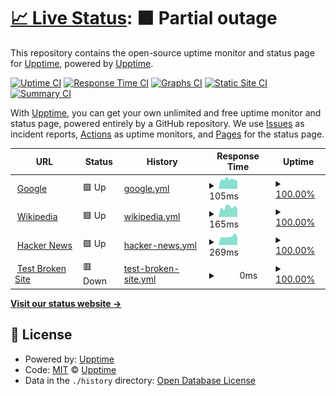 # [📈 Live Status](https:///red7community-status): <!--live status--> **🟧 Partial outage**

This repository contains the open-source uptime monitor and status page for [Upptime](https://upptime.js.org), powered by [Upptime](https://github.com/upptime/upptime).

[![Uptime CI](https://github.com/RED7Studios/red7community-status/workflows/Uptime%20CI/badge.svg)](https://github.com/RED7Studios/red7community-status/actions?query=workflow%3A%22Uptime+CI%22)
[![Response Time CI](https://github.com/RED7Studios/red7community-status/workflows/Response%20Time%20CI/badge.svg)](https://github.com/RED7Studios/red7community-status/actions?query=workflow%3A%22Response+Time+CI%22)
[![Graphs CI](https://github.com/RED7Studios/red7community-status/workflows/Graphs%20CI/badge.svg)](https://github.com/RED7Studios/red7community-status/actions?query=workflow%3A%22Graphs+CI%22)
[![Static Site CI](https://github.com/RED7Studios/red7community-status/workflows/Static%20Site%20CI/badge.svg)](https://github.com/RED7Studios/red7community-status/actions?query=workflow%3A%22Static+Site+CI%22)
[![Summary CI](https://github.com/RED7Studios/red7community-status/workflows/Summary%20CI/badge.svg)](https://github.com/RED7Studios/red7community-status/actions?query=workflow%3A%22Summary+CI%22)

With [Upptime](https://upptime.js.org), you can get your own unlimited and free uptime monitor and status page, powered entirely by a GitHub repository. We use [Issues](https://github.com/upptime/upptime/issues) as incident reports, [Actions](https://github.com/RED7Studios/red7community-status/actions) as uptime monitors, and [Pages](https:///red7community-status) for the status page.

<!--start: status pages-->
<!-- This summary is generated by Upptime (https://github.com/upptime/upptime) -->
<!-- Do not edit this manually, your changes will be overwritten -->
<!-- prettier-ignore -->
| URL | Status | History | Response Time | Uptime |
| --- | ------ | ------- | ------------- | ------ |
| <img alt="" src="https://favicons.githubusercontent.com/www.google.com" height="13"> [Google](https://www.google.com) | 🟩 Up | [google.yml](https://github.com/RED7Studios/red7community-status/commits/HEAD/history/google.yml) | <details><summary><img alt="Response time graph" src="./graphs/google/response-time-week.png" height="20"> 105ms</summary><br><a href="https:///red7community-status/history/google"><img alt="Response time 105" src="https://img.shields.io/endpoint?url=https%3A%2F%2Fraw.githubusercontent.com%2FRED7Studios%2Fred7community-status%2FHEAD%2Fapi%2Fgoogle%2Fresponse-time.json"></a><br><a href="https:///red7community-status/history/google"><img alt="24-hour response time 105" src="https://img.shields.io/endpoint?url=https%3A%2F%2Fraw.githubusercontent.com%2FRED7Studios%2Fred7community-status%2FHEAD%2Fapi%2Fgoogle%2Fresponse-time-day.json"></a><br><a href="https:///red7community-status/history/google"><img alt="7-day response time 105" src="https://img.shields.io/endpoint?url=https%3A%2F%2Fraw.githubusercontent.com%2FRED7Studios%2Fred7community-status%2FHEAD%2Fapi%2Fgoogle%2Fresponse-time-week.json"></a><br><a href="https:///red7community-status/history/google"><img alt="30-day response time 105" src="https://img.shields.io/endpoint?url=https%3A%2F%2Fraw.githubusercontent.com%2FRED7Studios%2Fred7community-status%2FHEAD%2Fapi%2Fgoogle%2Fresponse-time-month.json"></a><br><a href="https:///red7community-status/history/google"><img alt="1-year response time 105" src="https://img.shields.io/endpoint?url=https%3A%2F%2Fraw.githubusercontent.com%2FRED7Studios%2Fred7community-status%2FHEAD%2Fapi%2Fgoogle%2Fresponse-time-year.json"></a></details> | <details><summary><a href="https:///red7community-status/history/google">100.00%</a></summary><a href="https:///red7community-status/history/google"><img alt="All-time uptime 100.00%" src="https://img.shields.io/endpoint?url=https%3A%2F%2Fraw.githubusercontent.com%2FRED7Studios%2Fred7community-status%2FHEAD%2Fapi%2Fgoogle%2Fuptime.json"></a><br><a href="https:///red7community-status/history/google"><img alt="24-hour uptime 100.00%" src="https://img.shields.io/endpoint?url=https%3A%2F%2Fraw.githubusercontent.com%2FRED7Studios%2Fred7community-status%2FHEAD%2Fapi%2Fgoogle%2Fuptime-day.json"></a><br><a href="https:///red7community-status/history/google"><img alt="7-day uptime 100.00%" src="https://img.shields.io/endpoint?url=https%3A%2F%2Fraw.githubusercontent.com%2FRED7Studios%2Fred7community-status%2FHEAD%2Fapi%2Fgoogle%2Fuptime-week.json"></a><br><a href="https:///red7community-status/history/google"><img alt="30-day uptime 100.00%" src="https://img.shields.io/endpoint?url=https%3A%2F%2Fraw.githubusercontent.com%2FRED7Studios%2Fred7community-status%2FHEAD%2Fapi%2Fgoogle%2Fuptime-month.json"></a><br><a href="https:///red7community-status/history/google"><img alt="1-year uptime 100.00%" src="https://img.shields.io/endpoint?url=https%3A%2F%2Fraw.githubusercontent.com%2FRED7Studios%2Fred7community-status%2FHEAD%2Fapi%2Fgoogle%2Fuptime-year.json"></a></details>
| <img alt="" src="https://favicons.githubusercontent.com/en.wikipedia.org" height="13"> [Wikipedia](https://en.wikipedia.org) | 🟩 Up | [wikipedia.yml](https://github.com/RED7Studios/red7community-status/commits/HEAD/history/wikipedia.yml) | <details><summary><img alt="Response time graph" src="./graphs/wikipedia/response-time-week.png" height="20"> 165ms</summary><br><a href="https:///red7community-status/history/wikipedia"><img alt="Response time 165" src="https://img.shields.io/endpoint?url=https%3A%2F%2Fraw.githubusercontent.com%2FRED7Studios%2Fred7community-status%2FHEAD%2Fapi%2Fwikipedia%2Fresponse-time.json"></a><br><a href="https:///red7community-status/history/wikipedia"><img alt="24-hour response time 165" src="https://img.shields.io/endpoint?url=https%3A%2F%2Fraw.githubusercontent.com%2FRED7Studios%2Fred7community-status%2FHEAD%2Fapi%2Fwikipedia%2Fresponse-time-day.json"></a><br><a href="https:///red7community-status/history/wikipedia"><img alt="7-day response time 165" src="https://img.shields.io/endpoint?url=https%3A%2F%2Fraw.githubusercontent.com%2FRED7Studios%2Fred7community-status%2FHEAD%2Fapi%2Fwikipedia%2Fresponse-time-week.json"></a><br><a href="https:///red7community-status/history/wikipedia"><img alt="30-day response time 165" src="https://img.shields.io/endpoint?url=https%3A%2F%2Fraw.githubusercontent.com%2FRED7Studios%2Fred7community-status%2FHEAD%2Fapi%2Fwikipedia%2Fresponse-time-month.json"></a><br><a href="https:///red7community-status/history/wikipedia"><img alt="1-year response time 165" src="https://img.shields.io/endpoint?url=https%3A%2F%2Fraw.githubusercontent.com%2FRED7Studios%2Fred7community-status%2FHEAD%2Fapi%2Fwikipedia%2Fresponse-time-year.json"></a></details> | <details><summary><a href="https:///red7community-status/history/wikipedia">100.00%</a></summary><a href="https:///red7community-status/history/wikipedia"><img alt="All-time uptime 100.00%" src="https://img.shields.io/endpoint?url=https%3A%2F%2Fraw.githubusercontent.com%2FRED7Studios%2Fred7community-status%2FHEAD%2Fapi%2Fwikipedia%2Fuptime.json"></a><br><a href="https:///red7community-status/history/wikipedia"><img alt="24-hour uptime 100.00%" src="https://img.shields.io/endpoint?url=https%3A%2F%2Fraw.githubusercontent.com%2FRED7Studios%2Fred7community-status%2FHEAD%2Fapi%2Fwikipedia%2Fuptime-day.json"></a><br><a href="https:///red7community-status/history/wikipedia"><img alt="7-day uptime 100.00%" src="https://img.shields.io/endpoint?url=https%3A%2F%2Fraw.githubusercontent.com%2FRED7Studios%2Fred7community-status%2FHEAD%2Fapi%2Fwikipedia%2Fuptime-week.json"></a><br><a href="https:///red7community-status/history/wikipedia"><img alt="30-day uptime 100.00%" src="https://img.shields.io/endpoint?url=https%3A%2F%2Fraw.githubusercontent.com%2FRED7Studios%2Fred7community-status%2FHEAD%2Fapi%2Fwikipedia%2Fuptime-month.json"></a><br><a href="https:///red7community-status/history/wikipedia"><img alt="1-year uptime 100.00%" src="https://img.shields.io/endpoint?url=https%3A%2F%2Fraw.githubusercontent.com%2FRED7Studios%2Fred7community-status%2FHEAD%2Fapi%2Fwikipedia%2Fuptime-year.json"></a></details>
| <img alt="" src="https://favicons.githubusercontent.com/news.ycombinator.com" height="13"> [Hacker News](https://news.ycombinator.com) | 🟩 Up | [hacker-news.yml](https://github.com/RED7Studios/red7community-status/commits/HEAD/history/hacker-news.yml) | <details><summary><img alt="Response time graph" src="./graphs/hacker-news/response-time-week.png" height="20"> 269ms</summary><br><a href="https:///red7community-status/history/hacker-news"><img alt="Response time 269" src="https://img.shields.io/endpoint?url=https%3A%2F%2Fraw.githubusercontent.com%2FRED7Studios%2Fred7community-status%2FHEAD%2Fapi%2Fhacker-news%2Fresponse-time.json"></a><br><a href="https:///red7community-status/history/hacker-news"><img alt="24-hour response time 269" src="https://img.shields.io/endpoint?url=https%3A%2F%2Fraw.githubusercontent.com%2FRED7Studios%2Fred7community-status%2FHEAD%2Fapi%2Fhacker-news%2Fresponse-time-day.json"></a><br><a href="https:///red7community-status/history/hacker-news"><img alt="7-day response time 269" src="https://img.shields.io/endpoint?url=https%3A%2F%2Fraw.githubusercontent.com%2FRED7Studios%2Fred7community-status%2FHEAD%2Fapi%2Fhacker-news%2Fresponse-time-week.json"></a><br><a href="https:///red7community-status/history/hacker-news"><img alt="30-day response time 269" src="https://img.shields.io/endpoint?url=https%3A%2F%2Fraw.githubusercontent.com%2FRED7Studios%2Fred7community-status%2FHEAD%2Fapi%2Fhacker-news%2Fresponse-time-month.json"></a><br><a href="https:///red7community-status/history/hacker-news"><img alt="1-year response time 269" src="https://img.shields.io/endpoint?url=https%3A%2F%2Fraw.githubusercontent.com%2FRED7Studios%2Fred7community-status%2FHEAD%2Fapi%2Fhacker-news%2Fresponse-time-year.json"></a></details> | <details><summary><a href="https:///red7community-status/history/hacker-news">100.00%</a></summary><a href="https:///red7community-status/history/hacker-news"><img alt="All-time uptime 100.00%" src="https://img.shields.io/endpoint?url=https%3A%2F%2Fraw.githubusercontent.com%2FRED7Studios%2Fred7community-status%2FHEAD%2Fapi%2Fhacker-news%2Fuptime.json"></a><br><a href="https:///red7community-status/history/hacker-news"><img alt="24-hour uptime 100.00%" src="https://img.shields.io/endpoint?url=https%3A%2F%2Fraw.githubusercontent.com%2FRED7Studios%2Fred7community-status%2FHEAD%2Fapi%2Fhacker-news%2Fuptime-day.json"></a><br><a href="https:///red7community-status/history/hacker-news"><img alt="7-day uptime 100.00%" src="https://img.shields.io/endpoint?url=https%3A%2F%2Fraw.githubusercontent.com%2FRED7Studios%2Fred7community-status%2FHEAD%2Fapi%2Fhacker-news%2Fuptime-week.json"></a><br><a href="https:///red7community-status/history/hacker-news"><img alt="30-day uptime 100.00%" src="https://img.shields.io/endpoint?url=https%3A%2F%2Fraw.githubusercontent.com%2FRED7Studios%2Fred7community-status%2FHEAD%2Fapi%2Fhacker-news%2Fuptime-month.json"></a><br><a href="https:///red7community-status/history/hacker-news"><img alt="1-year uptime 100.00%" src="https://img.shields.io/endpoint?url=https%3A%2F%2Fraw.githubusercontent.com%2FRED7Studios%2Fred7community-status%2FHEAD%2Fapi%2Fhacker-news%2Fuptime-year.json"></a></details>
| <img alt="" src="https://favicons.githubusercontent.com/thissitedoesnotexist.koj.co" height="13"> [Test Broken Site](https://thissitedoesnotexist.koj.co) | 🟥 Down | [test-broken-site.yml](https://github.com/RED7Studios/red7community-status/commits/HEAD/history/test-broken-site.yml) | <details><summary><img alt="Response time graph" src="./graphs/test-broken-site/response-time-week.png" height="20"> 0ms</summary><br><a href="https:///red7community-status/history/test-broken-site"><img alt="Response time 0" src="https://img.shields.io/endpoint?url=https%3A%2F%2Fraw.githubusercontent.com%2FRED7Studios%2Fred7community-status%2FHEAD%2Fapi%2Ftest-broken-site%2Fresponse-time.json"></a><br><a href="https:///red7community-status/history/test-broken-site"><img alt="24-hour response time 0" src="https://img.shields.io/endpoint?url=https%3A%2F%2Fraw.githubusercontent.com%2FRED7Studios%2Fred7community-status%2FHEAD%2Fapi%2Ftest-broken-site%2Fresponse-time-day.json"></a><br><a href="https:///red7community-status/history/test-broken-site"><img alt="7-day response time 0" src="https://img.shields.io/endpoint?url=https%3A%2F%2Fraw.githubusercontent.com%2FRED7Studios%2Fred7community-status%2FHEAD%2Fapi%2Ftest-broken-site%2Fresponse-time-week.json"></a><br><a href="https:///red7community-status/history/test-broken-site"><img alt="30-day response time 0" src="https://img.shields.io/endpoint?url=https%3A%2F%2Fraw.githubusercontent.com%2FRED7Studios%2Fred7community-status%2FHEAD%2Fapi%2Ftest-broken-site%2Fresponse-time-month.json"></a><br><a href="https:///red7community-status/history/test-broken-site"><img alt="1-year response time 0" src="https://img.shields.io/endpoint?url=https%3A%2F%2Fraw.githubusercontent.com%2FRED7Studios%2Fred7community-status%2FHEAD%2Fapi%2Ftest-broken-site%2Fresponse-time-year.json"></a></details> | <details><summary><a href="https:///red7community-status/history/test-broken-site">100.00%</a></summary><a href="https:///red7community-status/history/test-broken-site"><img alt="All-time uptime 100.00%" src="https://img.shields.io/endpoint?url=https%3A%2F%2Fraw.githubusercontent.com%2FRED7Studios%2Fred7community-status%2FHEAD%2Fapi%2Ftest-broken-site%2Fuptime.json"></a><br><a href="https:///red7community-status/history/test-broken-site"><img alt="24-hour uptime 100.00%" src="https://img.shields.io/endpoint?url=https%3A%2F%2Fraw.githubusercontent.com%2FRED7Studios%2Fred7community-status%2FHEAD%2Fapi%2Ftest-broken-site%2Fuptime-day.json"></a><br><a href="https:///red7community-status/history/test-broken-site"><img alt="7-day uptime 100.00%" src="https://img.shields.io/endpoint?url=https%3A%2F%2Fraw.githubusercontent.com%2FRED7Studios%2Fred7community-status%2FHEAD%2Fapi%2Ftest-broken-site%2Fuptime-week.json"></a><br><a href="https:///red7community-status/history/test-broken-site"><img alt="30-day uptime 100.00%" src="https://img.shields.io/endpoint?url=https%3A%2F%2Fraw.githubusercontent.com%2FRED7Studios%2Fred7community-status%2FHEAD%2Fapi%2Ftest-broken-site%2Fuptime-month.json"></a><br><a href="https:///red7community-status/history/test-broken-site"><img alt="1-year uptime 100.00%" src="https://img.shields.io/endpoint?url=https%3A%2F%2Fraw.githubusercontent.com%2FRED7Studios%2Fred7community-status%2FHEAD%2Fapi%2Ftest-broken-site%2Fuptime-year.json"></a></details>

<!--end: status pages-->

[**Visit our status website →**](https:///red7community-status)

## 📄 License

- Powered by: [Upptime](https://github.com/upptime/upptime)
- Code: [MIT](./LICENSE) © [Upptime](https://upptime.js.org)
- Data in the `./history` directory: [Open Database License](https://opendatacommons.org/licenses/odbl/1-0/)
